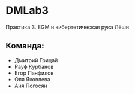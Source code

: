 DMLab3
======

Практика 3.
EGM и кибертетическая рука Лёши

Команда:
-------

- Дмитрий Грицай
- Рауф Курбанов
- Егор Панфилов
- Оля Яковлева
- Аня Погосян